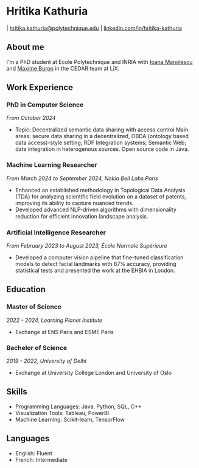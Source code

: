 # Hritika Kathuria

| [hritika.kathuria@polytechnique.edu](mailto:hritika.kathuria@polytechnique.edu)
| [linkedin.com/in/hritika-kathuria](https://www.linkedin.com/in/hritika-kathuria/?locale=fr_FR)

## About me
I'm a PhD student at Ecole Polytechnique and INRIA with [Ioana Manolescu](https://pages.saclay.inria.fr/ioana.manolescu/) and [Maxime Buron](https://perso.limos.fr/~maburon/) in the CEDAR team at LiX. 

## Work Experience

### PhD in Computer Science
*From October 2024* 

- Topic: Decentralized semantic data sharing with access control
Main areas: secure data sharing in a decentralized, OBDA (ontology based data access)-style setting; RDF Integration systems; Semantic Web; data integration in heterogenous sources. Open source code in Java.

### Machine Learning Researcher
*From March 2024 to September 2024, Nokia Bell Labs Paris*

- Enhanced an established methodology in Topological Data Analysis (TDA) for analyzing scientific field evolution on a dataset of patents, improving its ability to capture nuanced trends.
- Developed advanced NLP-driven algorithms with dimensionality reduction for
eﬃcient innovation landscape analysis.

### Artificial Intelligence Researcher
*From February 2023 to August 2023, École Normale Supérieure*

- Developed a computer vision pipeline that fine-tuned classification models to detect facial landmarks with 87% accuracy, providing statistical tests and
presented the work at the EHBIA in London.

## Education

### Master of Science   
*2022 - 2024, Learning Planet Institute*

- Exchange at ENS Paris and ESME Paris

### Bachelor of Science   
*2019 - 2022, University of Delhi*

- Exchange at University College London and University of Oslo

## Skills

- Programming Languages: Java, Python, SQL, C++
- Visualization Tools: Tableau, PowerBI
- Machine Learning: Scikit-learn, TensorFlow


## Languages

- English: Fluent
- French: Intermediate


